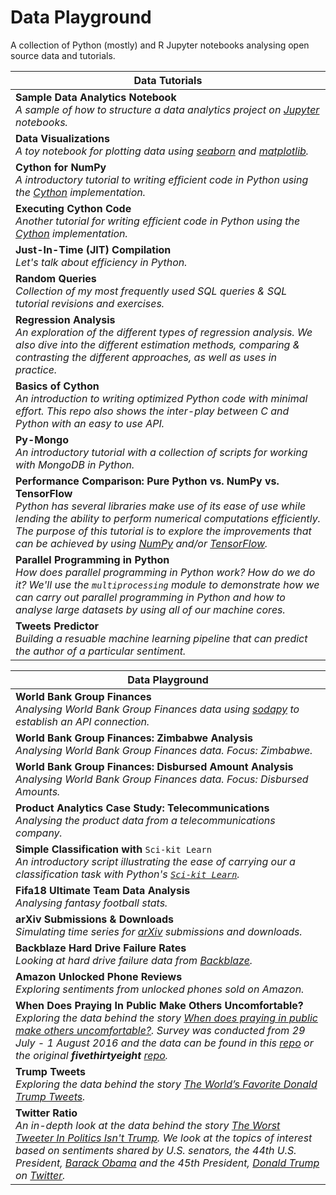 # Data Playground

A collection of Python (mostly) and R Jupyter notebooks analysing open source data and tutorials.

|Data Tutorials|
|---|
|**Sample Data Analytics Notebook**<br>_A sample of how to structure a data analytics project on [Jupyter](https://jupyter.org) notebooks._|
|**Data Visualizations**<br>_A toy notebook for plotting data using [seaborn](https://seaborn.pydata.org/) and [matplotlib](https://matplotlib.org)._|
|**Cython for NumPy**<br>_A introductory tutorial to writing efficient code in Python using the [Cython](https://github.com/python/cpython) implementation._|
|**Executing Cython Code**<br>_Another tutorial for writing efficient code in Python using the [Cython](https://github.com/python/cpython) implementation._|
|**Just-In-Time (JIT) Compilation**<br>_Let's talk about efficiency in Python._|
|**Random Queries**<br>_Collection of my most frequently used SQL queries & SQL tutorial revisions and exercises._|
|**Regression Analysis**<br>_An exploration of the different types of regression analysis. We also dive into the different estimation methods, comparing & contrasting the different approaches, as well as uses in practice._|
|**Basics of Cython**<br>_An introduction to writing optimized Python code with minimal effort. This repo also shows the inter-play between C and Python with an easy to use API._|
|**Py-Mongo**<br>_An introductory tutorial with a collection of scripts for working with MongoDB in Python._|
|**Performance Comparison: Pure Python vs. NumPy vs. TensorFlow**<br>_Python has several libraries make use of its ease of use while lending the ability to perform numerical computations efficiently. The purpose of this tutorial is to explore the improvements that can be achieved by using [NumPy](http://numpy.org) and/or [TensorFlow](https://tensorflow.org)._|
|**Parallel Programming in Python**<br>_How does parallel programming in Python work? How do we do it? We'll use the `multiprocessing` module to demonstrate how we can carry out parallel programming in Python and how to analyse large datasets by using all of our machine cores._|
|**Tweets Predictor**<br>_Building a resuable machine learning pipeline that can predict the author of a particular sentiment._|

|Data Playground|
|---|
|**World Bank Group Finances**<br>_Analysing World Bank Group Finances data using [sodapy](https://github.com/xmunoz/sodapy) to establish an API connection._|
|**World Bank Group Finances: Zimbabwe Analysis**<br>_Analysing World Bank Group Finances data. Focus: Zimbabwe._|
|**World Bank Group Finances: Disbursed Amount Analysis**<br>_Analysing World Bank Group Finances data. Focus: Disbursed Amounts._|
|**Product Analytics Case Study: Telecommunications**<br>_Analysing the product data from a telecommunications company._|
|**Simple Classification with** `Sci-kit Learn`<br>_An introductory script illustrating the ease of carrying our a classification task with Python's [`Sci-kit Learn`](https://scikit-learn.org)._|
|**Fifa18 Ultimate Team Data Analysis**<br>_Analysing fantasy football stats._|
|**arXiv Submissions & Downloads**<br>_Simulating time series for [arXiv](https://arxiv.org) submissions and downloads._|
|**Backblaze Hard Drive Failure Rates**<br>_Looking at hard drive failure data from [Backblaze](https://blackblaze.com)._|
|**Amazon Unlocked Phone Reviews**<br>_Exploring sentiments from unlocked phones sold on Amazon._|
|**When Does Praying In Public Make Others Uncomfortable?**<br>_Exploring the data behind the story [When does praying in public make others uncomfortable?](https://fivethirtyeight.com/features/when-does-praying-in-public-make-others-uncomfortable/). Survey was conducted from 29 July - 1 August 2016 and the data can be found in this [repo](https://github.com/wildlyclassyprince/data-playground/tree/master/religion_survey) or the original **fivethirtyeight** [repo](https://github.com/fivethirtyeight/data/tree/master/religion-survey)._|
|**Trump Tweets**<br>_Exploring the data behind the story [The World’s Favorite Donald Trump Tweets](https://fivethirtyeight.com/features/the-worlds-favorite-donald-trump-tweets/)._|
|**Twitter Ratio**<br>_An in-depth look at the data behind the story [The Worst Tweeter In Politics Isn't Trump](https://fivethirtyeight.com/features/the-worst-tweeter-in-politics-isnt-trump/). We look at the topics of interest based on sentiments shared by U.S. senators, the 44th U.S. President, [Barack Obama](https://en.wikipedia.org/wiki/Barack_Obama) and the 45th President, [Donald Trump](https://en.wikipedia.org/wiki/Donald_Trump) on [Twitter](https://twitter.com)._|